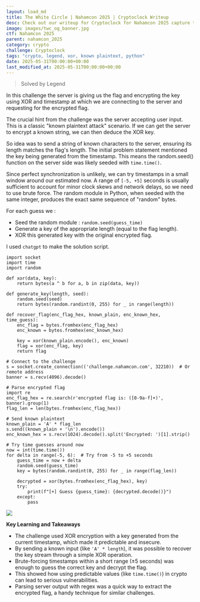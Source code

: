 ```yaml
---
layout: load_md
title: The White Circle | Nahamcon 2025 | Cryptoclock Writeup
desc: Check out our writeup for Cryptoclock for Nahamcon 2025 capture the flag competition.
image: images/twc_og_banner.jpg
ctf: Nahamcon 2025
parent: nahamcon_2025
category: crypto
challenge: Cryptoclock
tags: "crypto, legend, xor, known plaintext, python"
date: 2025-05-31T00:00:00+00:00
last_modified_at: 2025-05-31T00:00:00+00:00
---
```



> Solved by Legend

In this challenge the server is giving us the flag and encrypting the key using XOR and timestamp at which we are connecting to the server and requesting for the encrypted flag.

The crucial hint from the challenge was the server accepting user input. This is a classic "known plaintext attack" scenario. If we can get the server to encrypt a known string, we can then deduce the XOR key.

So idea was to send a string of known characters to the server, ensuring its length matches the flag's length.  The initial problem statement mentioned the key being generated from the timestamp. This means the random.seed() function on the server side was likely seeded with `time.time()`. 

Since perfect synchronization is unlikely, we can try timestamps in a small window around our estimated now. A range of `[-5, +5]` seconds is usually sufficient to account for minor clock skews and network delays, so we need to use brute force. The random module in Python, when seeded with the same integer, produces the exact same sequence of "random" bytes.

For each guess we :

- Seed the random module : `random.seed(guess_time)`
- Generate a key of the appropriate length (equal to the flag length).
- XOR this generated key with the original encrypted flag.

I used `chatgpt` to make the solution script.


    import socket
    import time
    import random
    
    def xor(data, key):
        return bytes(a ^ b for a, b in zip(data, key))
    
    def generate_key(length, seed):
        random.seed(seed)
        return bytes(random.randint(0, 255) for _ in range(length))
    
    def recover_flag(enc_flag_hex, known_plain, enc_known_hex, time_guess):
        enc_flag = bytes.fromhex(enc_flag_hex)
        enc_known = bytes.fromhex(enc_known_hex)
        
        key = xor(known_plain.encode(), enc_known)
        flag = xor(enc_flag, key)
        return flag
    
    # Connect to the challenge
    s = socket.create_connection(('challenge.nahamcon.com', 32210))  # Or remote address
    banner = s.recv(4096).decode()
    
    # Parse encrypted flag
    import re
    enc_flag_hex = re.search(r'encrypted flag is: ([0-9a-f]+)', banner).group(1)
    flag_len = len(bytes.fromhex(enc_flag_hex))
    
    # Send known plaintext
    known_plain = 'A' * flag_len
    s.send((known_plain + '\n').encode())
    enc_known_hex = s.recv(1024).decode().split('Encrypted: ')[1].strip()
    
    # Try time guesses around now
    now = int(time.time())
    for delta in range(-5, 6):  # Try from -5 to +5 seconds
        guess_time = now + delta
        random.seed(guess_time)
        key = bytes(random.randint(0, 255) for _ in range(flag_len))
        
        decrypted = xor(bytes.fromhex(enc_flag_hex), key)
        try:
            print(f"[+] Guess {guess_time}: {decrypted.decode()}")
        except:
            pass


![](https://i.imgur.com/oZg220p.png)


**Key Learning and Takeaways**

- The challenge used XOR encryption with a key generated from the current timestamp, which made it predictable and insecure.
- By sending a known input (like `'A' * length`), it was possible to recover the key stream through a simple XOR operation.
- Brute-forcing timestamps within a short range (±5 seconds) was enough to guess the correct key and decrypt the flag.
- This showed how using predictable values (like `time.time()`) in crypto can lead to serious vulnerabilities.
- Parsing server output with regex was a quick way to extract the encrypted flag, a handy technique for similar challenges.

